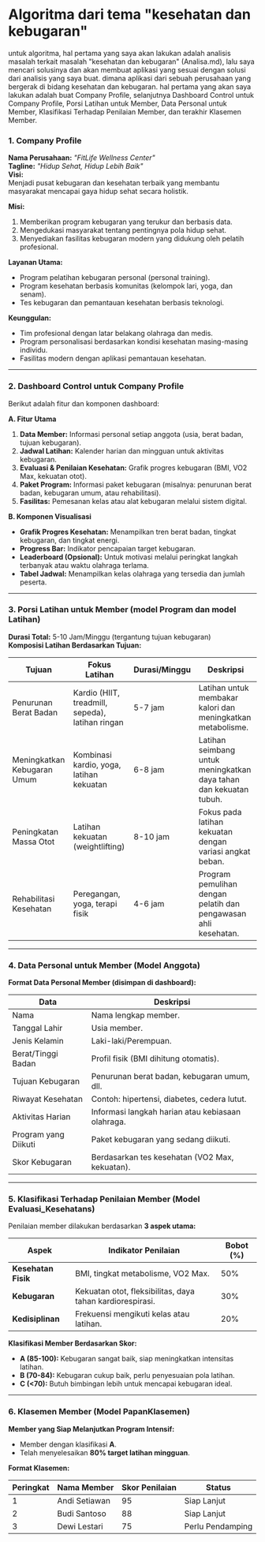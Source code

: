 # Algoritma dari tema "kesehatan dan kebugaran"
untuk algoritma, hal pertama yang saya akan lakukan adalah analisis masalah terkait masalah "kesehatan dan kebugaran" (Analisa.md), lalu saya mencari solusinya dan akan membuat aplikasi yang sesuai dengan solusi dari analisis yang saya buat. dimana aplikasi dari sebuah perusahaan yang bergerak di bidang kesehatan dan kebugaran.
hal pertama yang akan saya lakukan adalah buat Company Profile, selanjutnya Dashboard Control untuk Company Profile, Porsi Latihan untuk Member, Data Personal untuk Member, Klasifikasi Terhadap Penilaian Member, dan terakhir Klasemen Member.

### **1. Company Profile**
**Nama Perusahaan:** *"FitLife Wellness Center"*  
**Tagline:** *"Hidup Sehat, Hidup Lebih Baik"*  
**Visi:**  
Menjadi pusat kebugaran dan kesehatan terbaik yang membantu masyarakat mencapai gaya hidup sehat secara holistik.  

**Misi:**  
1. Memberikan program kebugaran yang terukur dan berbasis data.  
2. Mengedukasi masyarakat tentang pentingnya pola hidup sehat.  
3. Menyediakan fasilitas kebugaran modern yang didukung oleh pelatih profesional.  

**Layanan Utama:**  
- Program pelatihan kebugaran personal (personal training).  
- Program kesehatan berbasis komunitas (kelompok lari, yoga, dan senam).  
- Tes kebugaran dan pemantauan kesehatan berbasis teknologi.  

**Keunggulan:**  
- Tim profesional dengan latar belakang olahraga dan medis.  
- Program personalisasi berdasarkan kondisi kesehatan masing-masing individu.  
- Fasilitas modern dengan aplikasi pemantauan kesehatan.

---

### **2. Dashboard Control untuk Company Profile**
Berikut adalah fitur dan komponen dashboard:  

**A. Fitur Utama**  
1. **Data Member:** Informasi personal setiap anggota (usia, berat badan, tujuan kebugaran).  
2. **Jadwal Latihan:** Kalender harian dan mingguan untuk aktivitas kebugaran.  
3. **Evaluasi & Penilaian Kesehatan:** Grafik progres kebugaran (BMI, VO2 Max, kekuatan otot).  
4. **Paket Program:** Informasi paket kebugaran (misalnya: penurunan berat badan, kebugaran umum, atau rehabilitasi).  
5. **Fasilitas:** Pemesanan kelas atau alat kebugaran melalui sistem digital.  

**B. Komponen Visualisasi**  
- **Grafik Progres Kesehatan:** Menampilkan tren berat badan, tingkat kebugaran, dan tingkat energi.  
- **Progress Bar:** Indikator pencapaian target kebugaran.  
- **Leaderboard (Opsional):** Untuk motivasi melalui peringkat langkah terbanyak atau waktu olahraga terlama.  
- **Tabel Jadwal:** Menampilkan kelas olahraga yang tersedia dan jumlah peserta.  

---

### **3. Porsi Latihan untuk Member (model Program dan model Latihan)**  
**Durasi Total:** 5-10 Jam/Minggu (tergantung tujuan kebugaran)  
**Komposisi Latihan Berdasarkan Tujuan:**  

| **Tujuan**                 | **Fokus Latihan**                           | **Durasi/Minggu** | **Deskripsi**                                                                 |
|-----------------------------|---------------------------------------------|-------------------|-------------------------------------------------------------------------------|
| Penurunan Berat Badan       | Kardio (HIIT, treadmill, sepeda), latihan ringan | 5-7 jam           | Latihan untuk membakar kalori dan meningkatkan metabolisme.                   |
| Meningkatkan Kebugaran Umum | Kombinasi kardio, yoga, latihan kekuatan    | 6-8 jam           | Latihan seimbang untuk meningkatkan daya tahan dan kekuatan tubuh.            |
| Peningkatan Massa Otot      | Latihan kekuatan (weightlifting)            | 8-10 jam          | Fokus pada latihan kekuatan dengan variasi angkat beban.                      |
| Rehabilitasi Kesehatan      | Peregangan, yoga, terapi fisik              | 4-6 jam           | Program pemulihan dengan pelatih dan pengawasan ahli kesehatan.               |

---

### **4. Data Personal untuk Member (Model Anggota)**  
**Format Data Personal Member (disimpan di dashboard):**  

| **Data**               | **Deskripsi**                                   |
|-------------------------|-----------------------------------------------|
| Nama                   | Nama lengkap member.                          |
| Tanggal Lahir          | Usia member.                                  |
| Jenis Kelamin          | Laki-laki/Perempuan.                          |
| Berat/Tinggi Badan     | Profil fisik (BMI dihitung otomatis).          |
| Tujuan Kebugaran       | Penurunan berat badan, kebugaran umum, dll.   |
| Riwayat Kesehatan      | Contoh: hipertensi, diabetes, cedera lutut.   |
| Aktivitas Harian       | Informasi langkah harian atau kebiasaan olahraga. |
| Program yang Diikuti   | Paket kebugaran yang sedang diikuti.          |
| Skor Kebugaran         | Berdasarkan tes kesehatan (VO2 Max, kekuatan).|

---

### **5. Klasifikasi Terhadap Penilaian Member (Model Evaluasi_Kesehatans)**  
Penilaian member dilakukan berdasarkan **3 aspek utama:**  

| **Aspek**            | **Indikator Penilaian**                                  | **Bobot (%)** |
|-----------------------|---------------------------------------------------------|---------------|
| **Kesehatan Fisik**  | BMI, tingkat metabolisme, VO2 Max.                       | 50%           |
| **Kebugaran**        | Kekuatan otot, fleksibilitas, daya tahan kardiorespirasi. | 30%           |
| **Kedisiplinan**     | Frekuensi mengikuti kelas atau latihan.                  | 20%           |

**Klasifikasi Member Berdasarkan Skor:**  
- **A (85-100):** Kebugaran sangat baik, siap meningkatkan intensitas latihan.  
- **B (70-84):** Kebugaran cukup baik, perlu penyesuaian pola latihan.  
- **C (<70):** Butuh bimbingan lebih untuk mencapai kebugaran ideal.  

---

### **6. Klasemen Member (Model PapanKlasemen)**
**Member yang Siap Melanjutkan Program Intensif:**  
- Member dengan klasifikasi **A**.  
- Telah menyelesaikan **80% target latihan mingguan**.  

**Format Klasemen:**

| **Peringkat** | **Nama Member**   | **Skor Penilaian** | **Status**       |
|---------------|-------------------|--------------------|------------------|
| 1             | Andi Setiawan     | 95                 | Siap Lanjut      |
| 2             | Budi Santoso      | 88                 | Siap Lanjut      |
| 3             | Dewi Lestari      | 75                 | Perlu Pendamping |

